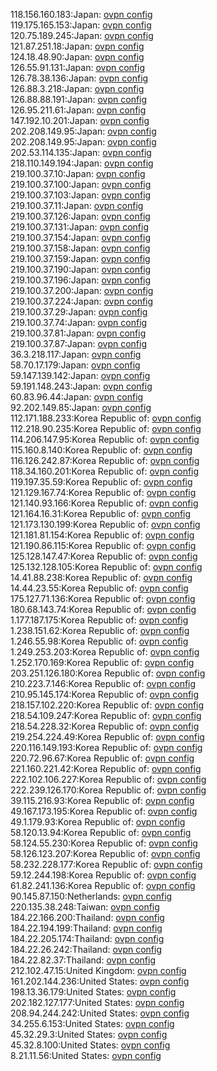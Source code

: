 118.156.160.183:Japan: [ovpn config](vpn/118_156_160_183.ovpn)  
119.175.165.153:Japan: [ovpn config](vpn/119_175_165_153.ovpn)  
120.75.189.245:Japan: [ovpn config](vpn/120_75_189_245.ovpn)  
121.87.251.18:Japan: [ovpn config](vpn/121_87_251_18.ovpn)  
124.18.48.90:Japan: [ovpn config](vpn/124_18_48_90.ovpn)  
126.55.91.131:Japan: [ovpn config](vpn/126_55_91_131.ovpn)  
126.78.38.136:Japan: [ovpn config](vpn/126_78_38_136.ovpn)  
126.88.3.218:Japan: [ovpn config](vpn/126_88_3_218.ovpn)  
126.88.88.191:Japan: [ovpn config](vpn/126_88_88_191.ovpn)  
126.95.211.61:Japan: [ovpn config](vpn/126_95_211_61.ovpn)  
147.192.10.201:Japan: [ovpn config](vpn/147_192_10_201.ovpn)  
202.208.149.95:Japan: [ovpn config](vpn/202_208_149_95.ovpn)  
202.208.149.95:Japan: [ovpn config](vpn/202_208_149_95.ovpn)  
202.53.114.135:Japan: [ovpn config](vpn/202_53_114_135.ovpn)  
218.110.149.194:Japan: [ovpn config](vpn/218_110_149_194.ovpn)  
219.100.37.10:Japan: [ovpn config](vpn/219_100_37_10.ovpn)  
219.100.37.100:Japan: [ovpn config](vpn/219_100_37_100.ovpn)  
219.100.37.103:Japan: [ovpn config](vpn/219_100_37_103.ovpn)  
219.100.37.11:Japan: [ovpn config](vpn/219_100_37_11.ovpn)  
219.100.37.126:Japan: [ovpn config](vpn/219_100_37_126.ovpn)  
219.100.37.131:Japan: [ovpn config](vpn/219_100_37_131.ovpn)  
219.100.37.154:Japan: [ovpn config](vpn/219_100_37_154.ovpn)  
219.100.37.158:Japan: [ovpn config](vpn/219_100_37_158.ovpn)  
219.100.37.159:Japan: [ovpn config](vpn/219_100_37_159.ovpn)  
219.100.37.190:Japan: [ovpn config](vpn/219_100_37_190.ovpn)  
219.100.37.196:Japan: [ovpn config](vpn/219_100_37_196.ovpn)  
219.100.37.200:Japan: [ovpn config](vpn/219_100_37_200.ovpn)  
219.100.37.224:Japan: [ovpn config](vpn/219_100_37_224.ovpn)  
219.100.37.29:Japan: [ovpn config](vpn/219_100_37_29.ovpn)  
219.100.37.74:Japan: [ovpn config](vpn/219_100_37_74.ovpn)  
219.100.37.81:Japan: [ovpn config](vpn/219_100_37_81.ovpn)  
219.100.37.87:Japan: [ovpn config](vpn/219_100_37_87.ovpn)  
36.3.218.117:Japan: [ovpn config](vpn/36_3_218_117.ovpn)  
58.70.17.179:Japan: [ovpn config](vpn/58_70_17_179.ovpn)  
59.147.139.142:Japan: [ovpn config](vpn/59_147_139_142.ovpn)  
59.191.148.243:Japan: [ovpn config](vpn/59_191_148_243.ovpn)  
60.83.96.44:Japan: [ovpn config](vpn/60_83_96_44.ovpn)  
92.202.149.85:Japan: [ovpn config](vpn/92_202_149_85.ovpn)  
112.171.188.233:Korea Republic of: [ovpn config](vpn/112_171_188_233.ovpn)  
112.218.90.235:Korea Republic of: [ovpn config](vpn/112_218_90_235.ovpn)  
114.206.147.95:Korea Republic of: [ovpn config](vpn/114_206_147_95.ovpn)  
115.160.8.140:Korea Republic of: [ovpn config](vpn/115_160_8_140.ovpn)  
116.126.242.87:Korea Republic of: [ovpn config](vpn/116_126_242_87.ovpn)  
118.34.160.201:Korea Republic of: [ovpn config](vpn/118_34_160_201.ovpn)  
119.197.35.59:Korea Republic of: [ovpn config](vpn/119_197_35_59.ovpn)  
121.129.167.74:Korea Republic of: [ovpn config](vpn/121_129_167_74.ovpn)  
121.140.93.166:Korea Republic of: [ovpn config](vpn/121_140_93_166.ovpn)  
121.164.16.31:Korea Republic of: [ovpn config](vpn/121_164_16_31.ovpn)  
121.173.130.199:Korea Republic of: [ovpn config](vpn/121_173_130_199.ovpn)  
121.181.81.154:Korea Republic of: [ovpn config](vpn/121_181_81_154.ovpn)  
121.190.86.115:Korea Republic of: [ovpn config](vpn/121_190_86_115.ovpn)  
125.128.147.47:Korea Republic of: [ovpn config](vpn/125_128_147_47.ovpn)  
125.132.128.105:Korea Republic of: [ovpn config](vpn/125_132_128_105.ovpn)  
14.41.88.238:Korea Republic of: [ovpn config](vpn/14_41_88_238.ovpn)  
14.44.23.55:Korea Republic of: [ovpn config](vpn/14_44_23_55.ovpn)  
175.127.71.136:Korea Republic of: [ovpn config](vpn/175_127_71_136.ovpn)  
180.68.143.74:Korea Republic of: [ovpn config](vpn/180_68_143_74.ovpn)  
1.177.187.175:Korea Republic of: [ovpn config](vpn/1_177_187_175.ovpn)  
1.238.151.62:Korea Republic of: [ovpn config](vpn/1_238_151_62.ovpn)  
1.246.55.98:Korea Republic of: [ovpn config](vpn/1_246_55_98.ovpn)  
1.249.253.203:Korea Republic of: [ovpn config](vpn/1_249_253_203.ovpn)  
1.252.170.169:Korea Republic of: [ovpn config](vpn/1_252_170_169.ovpn)  
203.251.126.180:Korea Republic of: [ovpn config](vpn/203_251_126_180.ovpn)  
210.223.7.146:Korea Republic of: [ovpn config](vpn/210_223_7_146.ovpn)  
210.95.145.174:Korea Republic of: [ovpn config](vpn/210_95_145_174.ovpn)  
218.157.102.220:Korea Republic of: [ovpn config](vpn/218_157_102_220.ovpn)  
218.54.109.247:Korea Republic of: [ovpn config](vpn/218_54_109_247.ovpn)  
218.54.228.32:Korea Republic of: [ovpn config](vpn/218_54_228_32.ovpn)  
219.254.224.49:Korea Republic of: [ovpn config](vpn/219_254_224_49.ovpn)  
220.116.149.193:Korea Republic of: [ovpn config](vpn/220_116_149_193.ovpn)  
220.72.96.67:Korea Republic of: [ovpn config](vpn/220_72_96_67.ovpn)  
221.160.221.42:Korea Republic of: [ovpn config](vpn/221_160_221_42.ovpn)  
222.102.106.227:Korea Republic of: [ovpn config](vpn/222_102_106_227.ovpn)  
222.239.126.170:Korea Republic of: [ovpn config](vpn/222_239_126_170.ovpn)  
39.115.216.93:Korea Republic of: [ovpn config](vpn/39_115_216_93.ovpn)  
49.167.173.195:Korea Republic of: [ovpn config](vpn/49_167_173_195.ovpn)  
49.1.179.93:Korea Republic of: [ovpn config](vpn/49_1_179_93.ovpn)  
58.120.13.94:Korea Republic of: [ovpn config](vpn/58_120_13_94.ovpn)  
58.124.55.230:Korea Republic of: [ovpn config](vpn/58_124_55_230.ovpn)  
58.126.123.207:Korea Republic of: [ovpn config](vpn/58_126_123_207.ovpn)  
58.232.228.177:Korea Republic of: [ovpn config](vpn/58_232_228_177.ovpn)  
59.12.244.198:Korea Republic of: [ovpn config](vpn/59_12_244_198.ovpn)  
61.82.241.136:Korea Republic of: [ovpn config](vpn/61_82_241_136.ovpn)  
90.145.87.150:Netherlands: [ovpn config](vpn/90_145_87_150.ovpn)  
220.135.38.248:Taiwan: [ovpn config](vpn/220_135_38_248.ovpn)  
184.22.166.200:Thailand: [ovpn config](vpn/184_22_166_200.ovpn)  
184.22.194.199:Thailand: [ovpn config](vpn/184_22_194_199.ovpn)  
184.22.205.174:Thailand: [ovpn config](vpn/184_22_205_174.ovpn)  
184.22.26.242:Thailand: [ovpn config](vpn/184_22_26_242.ovpn)  
184.22.82.37:Thailand: [ovpn config](vpn/184_22_82_37.ovpn)  
212.102.47.15:United Kingdom: [ovpn config](vpn/212_102_47_15.ovpn)  
161.202.144.236:United States: [ovpn config](vpn/161_202_144_236.ovpn)  
198.13.36.179:United States: [ovpn config](vpn/198_13_36_179.ovpn)  
202.182.127.177:United States: [ovpn config](vpn/202_182_127_177.ovpn)  
208.94.244.242:United States: [ovpn config](vpn/208_94_244_242.ovpn)  
34.255.6.153:United States: [ovpn config](vpn/34_255_6_153.ovpn)  
45.32.29.3:United States: [ovpn config](vpn/45_32_29_3.ovpn)  
45.32.8.100:United States: [ovpn config](vpn/45_32_8_100.ovpn)  
8.21.11.56:United States: [ovpn config](vpn/8_21_11_56.ovpn)  
